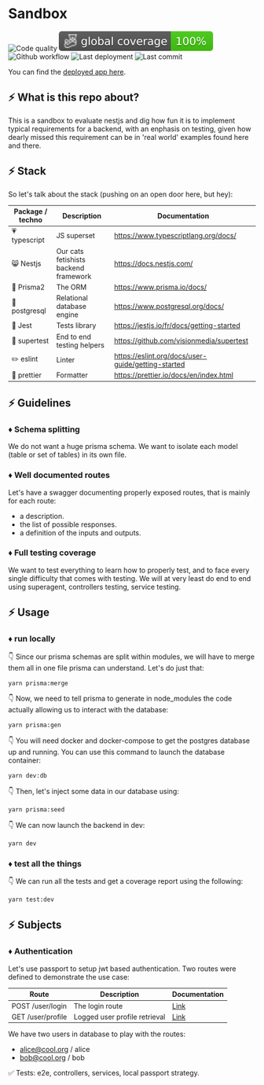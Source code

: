 # Sandbox

![Code quality](https://img.shields.io/codefactor/grade/github/jpb06/nestjs-prisma-postgres-sandbox?logo=codefactor)
![Coverage](./badges/coverage-global%20coverage.svg)
![Github workflow](https://img.shields.io/github/workflow/status/jpb06/nestjs-prisma-postgres-sandbox/checks?label=last%20workflow&logo=github-actions)
![Last deployment](https://img.shields.io/github/deployments/jpb06/nestjs-prisma-postgres-sandbox/nestjs-prisma-postgres?label=last%20deployment&logo=heroku)
![Last commit](https://img.shields.io/github/last-commit/jpb06/nestjs-prisma-postgres-sandbox?logo=git)

You can find the [deployed app here](https://nestjs-prisma-postgres.herokuapp.com).

## :zap: What is this repo about?

This is a sandbox to evaluate nestjs and dig how fun it is to implement typical requirements for a backend, with an enphasis on testing, given how dearly missed this requirement can be in 'real world' examples found here and there.

## :zap: Stack

So let's talk about the stack (pushing on an open door here, but hey):

| Package / techno             | Description                           | Documentation                                      |
| ---------------------------- | ------------------------------------- | -------------------------------------------------- |
| :heartpulse: typescript      | JS superset                           | https://www.typescriptlang.org/docs/               |
| :smile_cat: Nestjs           | Our cats fetishists backend framework | https://docs.nestjs.com/                           |
| :small_red_triangle: Prisma2 | The ORM                               | https://www.prisma.io/docs/                        |
| :elephant: postgresql        | Relational database engine            | https://www.postgresql.org/docs/                   |
| :bug: Jest                   | Tests library                         | https://jestjs.io/fr/docs/getting-started          |
| 🧪 supertest                 | End to end testing helpers            | https://github.com/visionmedia/supertest           |
| :pencil2: eslint             | Linter                                | https://eslint.org/docs/user-guide/getting-started |
| :straight_ruler: prettier    | Formatter                             | https://prettier.io/docs/en/index.html             |

## :zap: Guidelines

### :diamonds: Schema splitting

We do not want a huge prisma schema. We want to isolate each model (table or set of tables) in its own file.

### :diamonds: Well documented routes

Let's have a swagger documenting properly exposed routes, that is mainly for each route:

- a description.
- the list of possible responses.
- a definition of the inputs and outputs.

### :diamonds: Full testing coverage

We want to test everything to learn how to properly test, and to face every single difficulty that comes with testing. We will at very least do end to end using superagent, controllers testing, service testing.

## :zap: Usage

### :diamonds: run locally

:point_down: Since our prisma schemas are split within modules, we will have to merge them all in one file prisma can understand. Let's do just that:

```bash
yarn prisma:merge
```

:point_down: Now, we need to tell prisma to generate in node_modules the code actually allowing us to interact with the database:

```bash
yarn prisma:gen
```

:point_down: You will need docker and docker-compose to get the postgres database up and running. You can use this command to launch the database container:

```bash
yarn dev:db
```

:point_down: Then, let's inject some data in our database using:

```bash
yarn prisma:seed
```

:point_down: We can now launch the backend in dev:

```bash
yarn dev
```

### :diamonds: test all the things

:point_down: We can run all the tests and get a coverage report using the following:

```bash
yarn test:dev
```

## :zap: Subjects

### :diamonds: Authentication

Let's use passport to setup jwt based authentication. Two routes were defined to demonstrate the use case:

| Route             | Description                   | Documentation                                                                           |
| ----------------- | ----------------------------- | --------------------------------------------------------------------------------------- |
| POST /user/login  | The login route               | [Link](https://nestjs-prisma-postgres.herokuapp.com/#/users/UsersController_login)      |
| GET /user/profile | Logged user profile retrieval | [Link](https://nestjs-prisma-postgres.herokuapp.com/#/users/UsersController_getProfile) |

We have two users in database to play with the routes:

- alice@cool.org / alice
- bob@cool.org / bob

:white_check_mark: Tests: e2e, controllers, services, local passport strategy.
